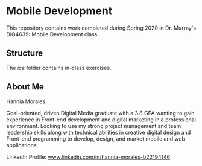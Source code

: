 # Mobile Development
This repository contains work completed during Spring 2020 in Dr. Murray's DIG4639: Mobile Development class.

## Structure
The *ice* folder contains in-class exercises. 

## About Me
Hannia Morales

Goal-oriented, driven Digital Media graduate with a 3.8 GPA wanting to gain experience in Front-end development and digital marketing in a professional environment. Looking to use my strong project management and team leadership skills along with technical abilities in creative digital design and Front-end programming to develop, design, and market mobile and web applications.

LinkedIn Profile: 
www.linkedin.com/in/hannia-morales-b22194146
